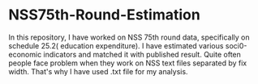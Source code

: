 # NSS75th-Round-Estimation
In this repository, I have worked on NSS 75th round data, specifically on schedule 25.2( education expenditure). I have estimated various soci0-economic indicators and matched it with published result. Quite often people face problem when they work on NSS text files separated by fix width. That's why I have used .txt file for my analysis.
